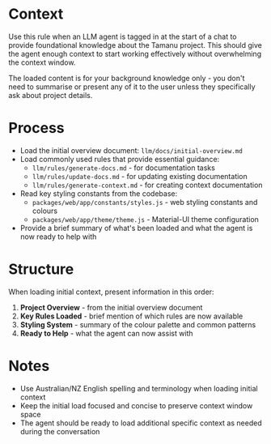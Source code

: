 # Context

Use this rule when an LLM agent is tagged in at the start of a chat to provide foundational knowledge about the Tamanu project. This should give the agent enough context to start working effectively without overwhelming the context window.

The loaded content is for your background knowledge only - you don't need to summarise or present any of it to the user unless they specifically ask about project details.

# Process

- Load the initial overview document: `llm/docs/initial-overview.md`
- Load commonly used rules that provide essential guidance:
  - `llm/rules/generate-docs.md` - for documentation tasks
  - `llm/rules/update-docs.md` - for updating existing documentation
  - `llm/rules/generate-context.md` - for creating context documentation
- Read key styling constants from the codebase:
  - `packages/web/app/constants/styles.js` - web styling constants and colours
  - `packages/web/app/theme/theme.js` - Material-UI theme configuration
- Provide a brief summary of what's been loaded and what the agent is now ready to help with

# Structure

When loading initial context, present information in this order:

1. **Project Overview** - from the initial overview document
2. **Key Rules Loaded** - brief mention of which rules are now available
3. **Styling System** - summary of the colour palette and common patterns
4. **Ready to Help** - what the agent can now assist with

# Notes

- Use Australian/NZ English spelling and terminology when loading initial context
- Keep the initial load focused and concise to preserve context window space
- The agent should be ready to load additional specific context as needed during the conversation
